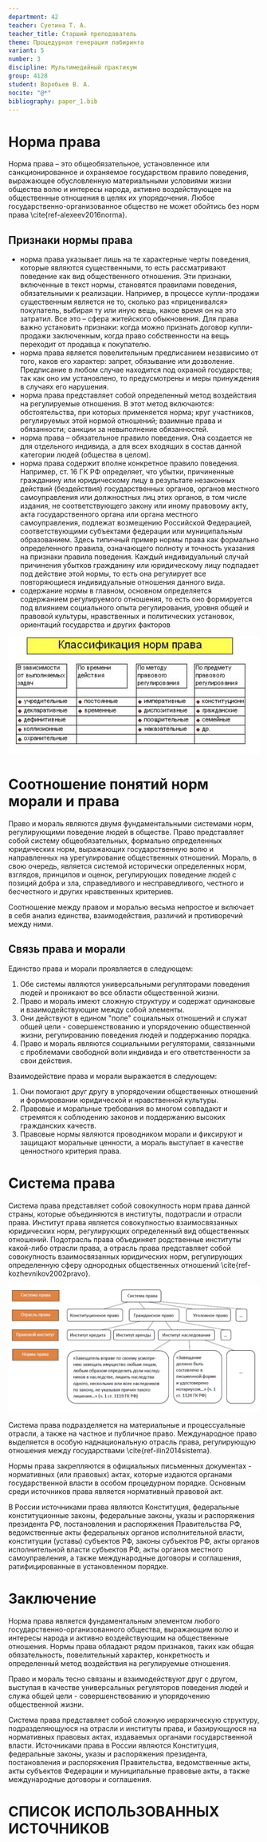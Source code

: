 ```yaml
---
department: 42
teacher: Суетина Т. А.
teacher_title: Старший преподаватель
theme: Процедурная генерация лабиринта
variant: 5
number: 3
discipline: Мультимедийный практикум
group: 4128
student: Воробьев В. А.
nocite: "@*"
bibliography: paper_1.bib
---
```


# Норма права

Норма права – это общеобязательное, установленное или санкционированное и охраняемое государством правило поведения, выражающее обусловленную материальными условиями жизни общества волю и интересы народа, активно воздействующее на общественные отношения в целях их упорядочения.
Любое государственно-организованное общество не может обойтись без норм права \cite{ref-alexeev2016norma}.

## Признаки нормы права

- норма права указывает лишь на те характерные черты поведения, которые являются существенными, то есть рассматривают поведение как вид общественного отношения. Эти признаки, включенные в текст нормы, становятся правилами поведения, обязательными к реализации.
Например, в процессе купли-продажи существенным является не то, сколько раз «приценивался» покупатель, выбирая ту или иную вещь, какое время он на это затратил. Все это – сфера житейского обыкновения. Для права важно установить признаки: когда можно признать договор купли-продажи заключенным, когда право  собственности на вещь переходит от продавца к покупателю.
- норма права является повелительным предписанием независимо от того, каков его характер: запрет, обязывание или дозволение. Предписание в любом случае находится под охраной государства; так как оно им установлено, то предусмотрены и меры принуждения в случаях его нарушения.
- норма права представляет собой определенный метод воздействия на регулируемые отношения. В этот метод включаются: обстоятельства, при которых применяется норма; круг участников, регулируемых этой нормой отношений; взаимные права и обязанности; санкции за невыполнение обязанностей.
- норма права – обязательное правило поведения. Она создается не для отдельного индивида, а для всех входящих в состав данной категории людей (общества в целом).
- норма права содержит вполне конкретное правило поведения. Например, ст. 16 ГК РФ определяет, что убытки, причиненные гражданину или юридическому лицу в результате незаконных действий (бездействия) государственных органов, органов местного самоуправления или должностных лиц этих органов, в том числе издания, не соответствующего закону или иному правовому акту, акта государственного органа или органа местного самоуправления, подлежат возмещению Российской Федерацией, соответствующими субъектами федерации или муниципальным образованием. Здесь типичный пример нормы права как формально определенного правила, означающего полноту и точность указания на признаки правила поведения. Каждый индивидуальный случай причинения убытков гражданину или юридическому лицу подпадает под действие этой нормы, то есть она регулирует все повторяющиеся индивидуальные отношения данного вида.
- содержание нормы в главном, основном определяется содержанием регулируемого отношения, то есть оно формируется под влиянием социального опыта регулирования, уровня общей и правовой культуры, нравственных и политических установок, ориентаций государства и других факторов

![Классификация нормы права](report_images/image-2.png)

# Соотношение понятий норм морали и права

Право и мораль являются двумя фундаментальными системами норм, регулирующими поведение людей в обществе. Право представляет собой систему общеобязательных, формально определенных юридических норм, выражающих государственную волю и направленных на урегулирование общественных отношений. Мораль, в свою очередь, является системой исторически определенных норм, взглядов, принципов и оценок, регулирующих поведение людей с позиций добра и зла, справедливого и несправедливого, честного и бесчестного и других нравственных критериев.

Соотношение между правом и моралью весьма непростое и включает в себя анализ единства, взаимодействия, различий и противоречий между ними.

## Связь права и морали

Единство права и морали проявляется в следующем:

1. Обе системы являются универсальными регуляторами поведения людей и проникают во все области общественной жизни.
2. Право и мораль имеют сложную структуру и содержат одинаковые и взаимодействующие между собой элементы.
3. Они действуют в едином "поле" социальных отношений и служат общей цели - совершенствованию и упорядочению общественной жизни, регулированию поведения людей и поддержанию порядка.
4. Право и мораль являются социальными регуляторами, связанными с проблемами свободной воли индивида и его ответственности за свои действия.

Взаимодействие права и морали выражается в следующем:

1. Они помогают друг другу в упорядочении общественных отношений и формировании юридической и нравственной культуры.
2. Правовые и моральные требования во многом совпадают и стремятся к соблюдению законов и поддержанию высоких гражданских качеств.
3. Правовые нормы являются проводником морали и фиксируют и защищают моральные ценности, а мораль выступает в качестве ценностного критерия права.

# Система права

Система права представляет собой совокупность норм права данной страны, которые объединяются в институты, подотрасли и отрасли права. Институт права является совокупностью взаимосвязанных юридических норм, регулирующих определенный вид общественных отношений. Подотрасль права объединяет родственные институты какой-либо отрасли права, а отрасль права представляет собой совокупность взаимосвязанных юридических норм, регулирующих определенную сферу однородных общественных отношений \cite{ref-kozhevnikov2002pravo}.

![Диаграмма системы права](report_images/image-1.png)

Система права подразделяется на материальные и процессуальные отрасли, а также на частное и публичное право. Международное право выделяется в особую наднациональную отрасль права, регулирующую отношения между государствами \cite{ref-ilin2014sistema}.

Нормы права закрепляются в официальных письменных документах - нормативных (или правовых) актах, которые издаются органами государственной власти в особом процедурном порядке. Основным среди источников права является нормативный правовой акт.

В России источниками права являются Конституция, федеральные конституционные законы, федеральные законы, указы и распоряжения президента РФ, постановления и распоряжения Правительства РФ, ведомственные акты федеральных органов исполнительной власти, конституции (уставы) субъектов РФ, законы субъектов РФ, акты органов исполнительной власти субъектов РФ, акты органов местного самоуправления, а также международные договоры и соглашения, ратифицированные в установленном порядке.

# Заключение

Норма права является фундаментальным элементом любого государственно-организованного общества, выражающим волю и интересы народа и активно воздействующим на общественные отношения. Нормы права обладают рядом признаков, таких как общая обязательность, повелительный характер, конкретность и определенный метод воздействия на регулируемые отношения.

Право и мораль тесно связаны и взаимодействуют друг с другом, выступая в качестве универсальных регуляторов поведения людей и служа общей цели - совершенствованию и упорядочению общественной жизни.

Система права представляет собой сложную иерархическую структуру, подразделяющуюся на отрасли и институты права, и базирующуюся на нормативных правовых актах, издаваемых органами государственной власти. Источниками права в России являются Конституция, федеральные законы, указы и распоряжения президента, постановления и распоряжения Правительства, ведомственные акты, акты субъектов Федерации и муниципальные правовые акты, а также международные договоры и соглашения.

# СПИСОК ИСПОЛЬЗОВАННЫХ ИСТОЧНИКОВ <suaidoc-center>

<div id="refs"></div>